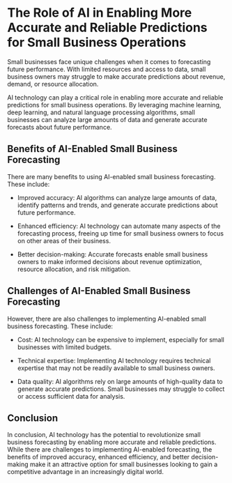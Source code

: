 The Role of AI in Enabling More Accurate and Reliable Predictions for Small Business Operations
========================================================================================================================

Small businesses face unique challenges when it comes to forecasting future performance. With limited resources and access to data, small business owners may struggle to make accurate predictions about revenue, demand, or resource allocation.

AI technology can play a critical role in enabling more accurate and reliable predictions for small business operations. By leveraging machine learning, deep learning, and natural language processing algorithms, small businesses can analyze large amounts of data and generate accurate forecasts about future performance.

Benefits of AI-Enabled Small Business Forecasting
-------------------------------------------------

There are many benefits to using AI-enabled small business forecasting. These include:

* Improved accuracy: AI algorithms can analyze large amounts of data, identify patterns and trends, and generate accurate predictions about future performance.

* Enhanced efficiency: AI technology can automate many aspects of the forecasting process, freeing up time for small business owners to focus on other areas of their business.

* Better decision-making: Accurate forecasts enable small business owners to make informed decisions about revenue optimization, resource allocation, and risk mitigation.

Challenges of AI-Enabled Small Business Forecasting
---------------------------------------------------

However, there are also challenges to implementing AI-enabled small business forecasting. These include:

* Cost: AI technology can be expensive to implement, especially for small businesses with limited budgets.

* Technical expertise: Implementing AI technology requires technical expertise that may not be readily available to small business owners.

* Data quality: AI algorithms rely on large amounts of high-quality data to generate accurate predictions. Small businesses may struggle to collect or access sufficient data for analysis.

Conclusion
----------

In conclusion, AI technology has the potential to revolutionize small business forecasting by enabling more accurate and reliable predictions. While there are challenges to implementing AI-enabled forecasting, the benefits of improved accuracy, enhanced efficiency, and better decision-making make it an attractive option for small businesses looking to gain a competitive advantage in an increasingly digital world.
